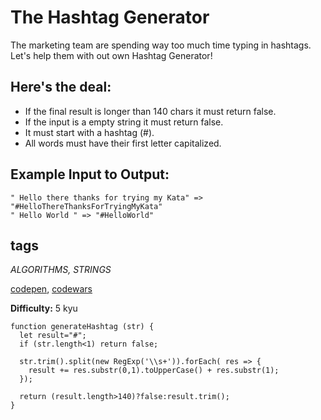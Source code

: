 # The Hashtag Generator

The marketing team are spending way too much time typing in hashtags.
Let's help them with out own Hashtag Generator!<br>

## Here's the deal:

* If the final  result is longer than 140 chars it must return false.
* If the input is a empty string it must return false.
* It must start with a hashtag (#).
* All words must have their first letter capitalized.
## Example Input to Output:
```
" Hello there thanks for trying my Kata" => "#HelloThereThanksForTryingMyKata"
" Hello World " => "#HelloWorld"
```
## tags
_ALGORITHMS, STRINGS_

[codepen](https://codepen.io/), [codewars](https://www.codewars.com/users/Bizhev)<br>

**Difficulty:** 5 kyu
```
function generateHashtag (str) {
  let result="#";
  if (str.length<1) return false;
  
  str.trim().split(new RegExp('\\s+')).forEach( res => {
    result += res.substr(0,1).toUpperCase() + res.substr(1);  
  });
  
  return (result.length>140)?false:result.trim();
}
```

